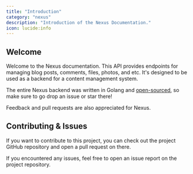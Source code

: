 ```yaml
---
title: "Introduction"
category: "nexus"
description: "Introduction of the Nexus Documentation."
icon: lucide:info
---
```


## Welcome
Welcome to the Nexus documentation. This API provides endpoints for managing blog posts, comments, files, photos, and etc. It's designed to be used as a backend for a content management system.

The entire Nexus backend was written in Golang and [open-sourced](https://github.com/CRTL-Prototype-Studios/Nexus), so make sure to go drop an issue or star there!

Feedback and pull requests are also appreciated for Nexus.

## Contributing & Issues
If you want to contribute to this project, you can check out the project GitHub repository and open a pull request on there.

If you encountered any issues, feel free to open an issue report on the project repository.